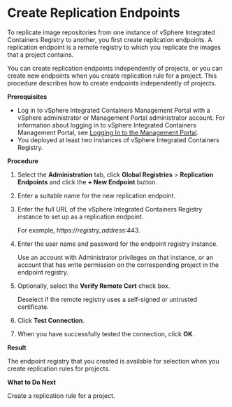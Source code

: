 # Create Replication Endpoints #

To replicate image repositories from one instance of vSphere Integrated Containers Registry to another, you first create replication endpoints. A replication endpoint is a remote registry to which you replicate the images that a project contains.

You can create replication endpoints independently of projects, or you can create new endpoints when you create replication rule for a project. This procedure describes how to create endpoints independently of projects.

**Prerequisites**

- Log in to vSphere Integrated Containers Management Portal with a vSphere administrator or Management Portal administrator account. For information about logging in to vSphere Integrated Containers Management Portal, see [Logging In to the Management Portal](logging_in_mp.md).
- You deployed at least two instances of vSphere Integrated Containers Registry. 

**Procedure**

1. Select the **Administration** tab, click **Global Registries** > **Replication Endpoints** and click the **+ New Endpoint** button.
3. Enter a suitable name for the new replication endpoint.
4. Enter the full URL of the vSphere Integrated Containers Registry instance to set up as a replication endpoint.

    For example, https://<i>registry_address</i>:443.

5. Enter the user name and password for the endpoint registry instance. 

    Use an account with Administrator privileges on that instance, or an account that has write permission on the corresponding project in the endpoint registry. 
6. Optionally, select the **Verify Remote Cert** check box.

    Deselect if the remote registry uses a self-signed or untrusted certificate. 
6. Click **Test Connection**.
7. When you have successfully tested the connection, click **OK**.

**Result**

The endpoint registry that you created is available for selection when you create replication rules for projects.

**What to Do Next**

Create a replication rule for a project.